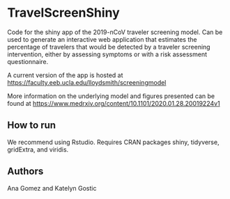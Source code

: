 # TravelScreenShiny

Code for the shiny app of the 2019-nCoV traveler screening model. Can be used to generate an interactive web application that estimates the percentage of travelers that would be detected by a traveler screening intervention, either by assessing symptoms or with a risk assessment questionnaire. 

A current version of the app is hosted at https://faculty.eeb.ucla.edu/lloydsmith/screeningmodel

More information on the underlying model and figures presented can be found at https://www.medrxiv.org/content/10.1101/2020.01.28.20019224v1

## How to run

We recommend using Rstudio. Requires CRAN packages shiny, tidyverse, gridExtra, and viridis.



## Authors

Ana Gomez and Katelyn Gostic



